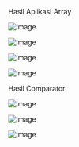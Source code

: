 Hasil Aplikasi Array

![image](https://github.com/Maulidis/MaulidisM2/blob/master/SC1.jpg)

![image](https://github.com/Maulidis/MaulidisM2/blob/master/SC2.jpg)

![image](https://github.com/Maulidis/MaulidisM2/blob/master/SC3.jpg)

![image](https://github.com/Maulidis/MaulidisM2/blob/master/SC4.jpg)

Hasil Comparator

![image](https://github.com/Maulidis/MaulidisM2/blob/master/SC5.jpg)

![image](https://github.com/Maulidis/MaulidisM2/blob/master/SC6.jpg)

![image](https://github.com/Maulidis/MaulidisM2/blob/master/SC7.jpg)